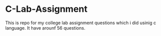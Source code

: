 # C-Lab-Assignment
This is repo for my college lab assignment questions which i did usinig c language. It have arounf 56 questions.
